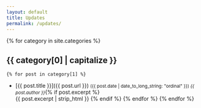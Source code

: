 ```yaml
---
layout: default
title: Updates
permalink: /updates/
---
```


{% for category in site.categories %}
## {{ category[0] | capitalize }}
    {% for post in category[1] %}
* [{{ post.title }}]({{ post.url }}) <small markdown=1>({{ post.date | date_to_long_string: "ordinal" }}) *{{ post.author }}*</small>{% if post.excerpt %} <br> {{ post.excerpt | strip_html }} {% endif %}
    {% endfor %}
{% endfor %}
